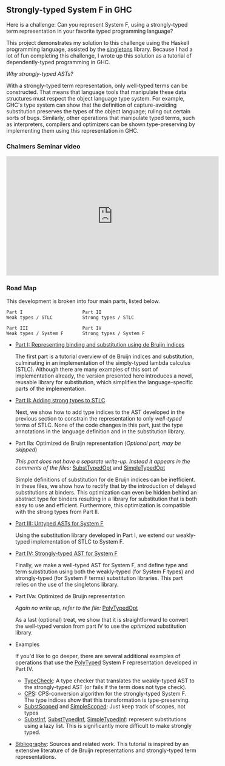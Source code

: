 ## Strongly-typed System F in GHC

Here is a challenge: Can you represent System F, using a strongly-typed term
representation in your favorite typed programming language?

This project demonstrates my solution to this challenge using the Haskell
programming language, assisted by the
[singletons](https://hackage.haskell.org/package/singletons) library. Because
I had a lot of fun completing this challenge, I wrote up this solution as a
tutorial of dependently-typed programming in GHC.

*Why strongly-typed ASTs?*

With a strongly-typed term representation, only well-typed terms can be
constructed. That means that language tools that manipulate these data
structures must respect the object language type system. For example, GHC's
type system can show that the definition of capture-avoiding substitution
preserves the types of the object language; ruling out certain sorts of
bugs. Similarly, other operations that manipulate typed terms, such as
interpreters, compilers and optimizers can be shown type-preserving by
implementing them using this representation in GHC.

### Chalmers Seminar video

<iframe width="560" height="315" src="https://www.youtube.com/embed/j2xYSxMkXeQ" frameborder="0" allow="accelerometer; autoplay; encrypted-media; gyroscope; picture-in-picture" allowfullscreen></iframe>

### Road Map

This development is broken into four main parts, listed below. 

    Part I                      Part II
    Weak types / STLC           Strong types / STLC

    Part III                    Part IV
    Weak types / System F       Strong types / System F

- [Part I: Representing binding and substitution using de Bruijn indices](debruijn1.md)

    The first part is a tutorial overview of de Bruijn indices and substitution, culminating in an implementation of the simply-typed lambda  calculus (STLC). Although there are many 
    examples of this sort of implementation already, the version presented here introduces a novel, reusable library for substitution, which simplifies the language-specific parts of the implementation. 

- [Part II: Adding strong types to STLC](debruijn2.md)

    Next, we show how to add type indices to the AST developed in the previous section to constrain the representation to only *well-typed* terms of STLC. None of the code changes in this part, just the type annotations in the language definition and in the substitution library.

- Part IIa: Optimized de Bruijn representation  (*Optional part, may be skipped*)

   *This part does not have a separate write-up. Instead it appears in the comments of the files:* [SubstTypedOpt](src/SubstTypedOpt.hs) and [SimpleTypedOpt](src/SimpleTypedOpt.hs)

   Simple definitions of substitution for de Bruijn indices can be inefficient. In these files, we show how to rectify that by the introduction of delayed substitutions at binders. This optimization can even be hidden behind an abstract type for binders resulting in a library for substitution that is both easy to use and efficient. Furthermore, this optimization is compatible with the strong types from Part II. 

- [Part III: Untyped ASTs for System F](debruijn3.md)
  
  Using the substitution library developed in Part I, we extend our weakly-typed implementation of STLC to System F. 

- [Part IV: Strongly-typed AST for System F](debruijn4.md)

  Finally, we make a well-typed AST for System F, and define type and term
  substitution using both the weakly-typed (for System F types) and strongly-typed (for
  System F terms) substitution libraries. This part relies on the use of the
  singletons library.

- Part IVa: Optimized de Bruijn representation

  *Again no write up, refer to the file:* [PolyTypedOpt](src/PolyTypedOpt.hs)
  
  As a last (optional) treat, we show that it is straightforward to convert the well-typed version from part IV to use the *optimized* substitution library.

- Examples
  
  If you'd like to go deeper, there are several additional examples of operations that use the [PolyTyped](src/PolyTyped.hs) System F representation developed in Part IV.

  - [TypeCheck](src/TypeCheck.hs): A type checker that translates the weakly-typed AST to the strongly-typed AST (or fails if the term does not type check).
  - [CPS](src/Cps.hs): CPS-conversion algorithm for the strongly-typed System F. The type indices show that this 
  transformation is type-preserving.
  - [SubstScoped](src/SubstScoped.hs) and [SimpleScoped](src/SimpleScoped.hs): Just keep track of scopes, not types
  - [SubstInf](src/SubstInf.hs), [SubstTypedInf](src/SubstTypedInf.hs), [SimpleTypedInf](src/SimpleTypedInf.hs): 
     represent substitutions using a lazy list. This is significantly more difficult to make strongly typed.
 
- [Bibliography](bibliography.md): Sources and related work. This tutorial is
  inspired by an extensive literature of de Bruijn representations and
  strongly-typed term representations.
